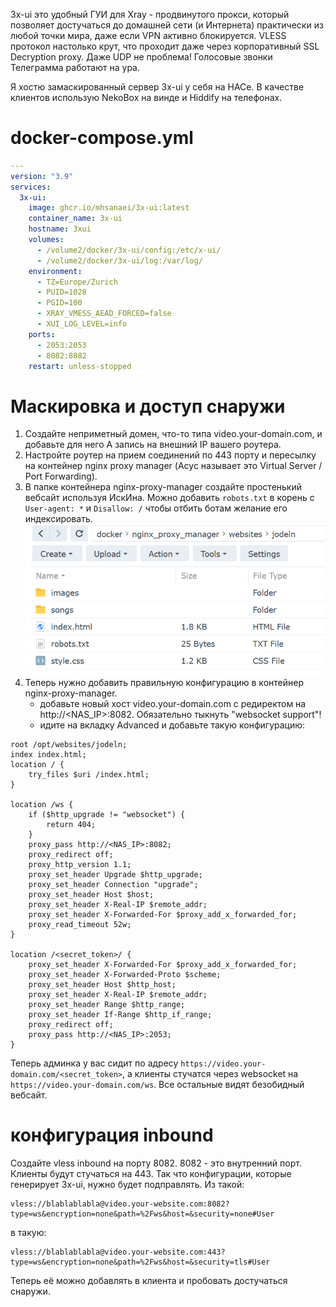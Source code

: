 3x-ui это удобный ГУИ для Xray - продвинутого прокси, который позволяет достучаться до домашней сети (и Интернета) практически из любой точки мира, даже если VPN активно блокируется. 
VLESS протокол настолько крут, что проходит даже через корпоративный SSL Decryption proxy. Даже UDP не проблема! Голосовые звонки Телеграмма работают на ура.  

Я хостю замаскированный сервер 3x-ui у себя на НАСе. В качестве клиентов использую NekoBox на винде и Hiddify на телефонах.

# docker-compose.yml

```yaml
---
version: "3.9"
services:
  3x-ui:
    image: ghcr.io/mhsanaei/3x-ui:latest
    container_name: 3x-ui
    hostname: 3xui
    volumes:
      - /volume2/docker/3x-ui/config:/etc/x-ui/
      - /volume2/docker/3x-ui/log:/var/log/
    environment:
      - TZ=Europe/Zurich
      - PUID=1028
      - PGID=100
      - XRAY_VMESS_AEAD_FORCED=false
      - XUI_LOG_LEVEL=info
    ports:
      - 2053:2053
      - 8082:8082
    restart: unless-stopped
```

# Маскировка и доступ снаружи

1. Создайте неприметный домен, что-то типа video.your-domain.com, и добавьте для него А запись на внешний IP вашего роутера.
2. Настройте роутер на прием соединений по 443 порту и пересылку на контейнер nginx proxy manager (Асус называет это Virtual Server / Port Forwarding).
3. В папке контейнера nginx-proxy-manager создайте простенький вебсайт используя ИскИна. Можно добавить ```robots.txt``` в корень с ```User-agent: *``` и ```Disallow: /``` чтобы отбить ботам желание его индексировать.
![пример папки с сайтом](https://github.com/ageev/SmartHome/blob/master/Pictures/vless_website.png)
4. Теперь нужно добавить правильную конфигурацию в контейнер nginx-proxy-manager.
   - добавьте новый хост video.your-domain.com с редиректом на http://<NAS_IP>:8082. Обязательно тыкнуть "websocket support"!
   - идите на вкладку Advanced и добавьте такую конфигурацию:
```nginx
root /opt/websites/jodeln;
index index.html;
location / {
    try_files $uri /index.html;
}

location /ws {
    if ($http_upgrade != "websocket") {
        return 404;
    }
    proxy_pass http://<NAS_IP>:8082;
    proxy_redirect off;
    proxy_http_version 1.1;
    proxy_set_header Upgrade $http_upgrade;
    proxy_set_header Connection "upgrade";
    proxy_set_header Host $host;
    proxy_set_header X-Real-IP $remote_addr;
    proxy_set_header X-Forwarded-For $proxy_add_x_forwarded_for;
    proxy_read_timeout 52w;
}

location /<secret_token>/ {
    proxy_set_header X-Forwarded-For $proxy_add_x_forwarded_for;
    proxy_set_header X-Forwarded-Proto $scheme;
    proxy_set_header Host $http_host;
    proxy_set_header X-Real-IP $remote_addr;
    proxy_set_header Range $http_range;
    proxy_set_header If-Range $http_if_range; 
    proxy_redirect off;
    proxy_pass http://<NAS_IP>:2053;
}
```
Теперь админка у вас сидит по адресу ```https://video.your-domain.com/<secret_token>```, а клиенты стучатся через websocket на ```https://video.your-domain.com/ws```.
Все остальные видят безобидный вебсайт. 

# конфигурация inbound
Создайте vless inbound на порту 8082. 8082 - это внутренний порт. Клиенты будут стучаться на 443. Так что конфигурации, которые генерирует 3x-ui, нужно будет подправлять. 
Из такой:
```
vless://blablablabla@video.your-website.com:8082?type=ws&encryption=none&path=%2Fws&host=&security=none#User
```
в такую:
```
vless://blablablabla@video.your-website.com:443?type=ws&encryption=none&path=%2Fws&host=&security=tls#User
```

Теперь её можно добавлять в клиента и пробовать достучаться снаружи. 
